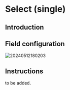 # Select (single)

## Introduction

## Field configuration

![20240512180203](https://static-docs.nocobase.com/20240512180203.png)

## Instructions

to be added.
